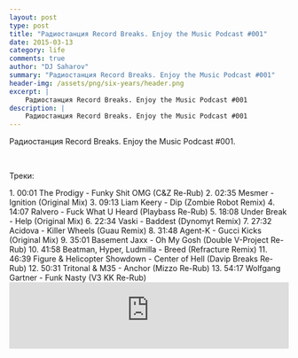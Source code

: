 ```yaml
---
layout: post
type: post
title: "Радиостанция Record Breaks. Enjoy the Music Podcast #001"
date: 2015-03-13
category: life
comments: true
author: "DJ Saharov"
summary: "Радиостанция Record Breaks. Enjoy the Music Podcast #001"
header-img: /assets/png/six-years/header.png
excerpt: |
    Радиостанция Record Breaks. Enjoy the Music Podcast #001
description: |
    Радиостанция Record Breaks. Enjoy the Music Podcast #001
---
```


<p><span class="firstcharacter">Р</span>адиостанция Record Breaks. Enjoy the Music Podcast #001.</p>
<br>
<p>Треки:</p>
1. 00:01 The Prodigy - Funky Shit OMG (C&Z Re-Rub)
2. 02:35 Mesmer - Ignition (Original Mix)
3. 09:13 Liam Keery - Dip (Zombie Robot Remix)
4. 14:07 Ralvero - Fuck What U Heard (Playbass Re-Rub)
5. 18:08 Under Break - Help (Original Mix)
6. 22:34 Vaski - Baddest (Dynomyt Remix)
7. 27:32 Acidova - Killer Wheels (Guau Remix)
8. 31:48 Agent-K - Gucci Kicks (Original Mix)
9. 35:01 Basement Jaxx - Oh My Gosh (Double V-Project Re-Rub)
10. 41:58 Beatman, Hyper, Ludmilla - Breed (Refracture Remix)
11. 46:39 Figure & Helicopter Showdown - Center of Hell (Davip Breaks Re-Rub)
12. 50:31 Tritonal & M35 - Anchor (Mizzo Re-Rub)
13. 54:17 Wolfgang Gartner - Funk Nasty (V3 KK Re-Rub)
<br>
<iframe width="100%" height="120" src="https://player-widget.mixcloud.com/widget/iframe/?hide_cover=1&feed=%2Fdjsaharovofficial%2Fdj-saharov-enjoy-the-music-podcast-001%2F" frameborder="0" allow="encrypted-media; fullscreen; autoplay; idle-detection; speaker-selection; web-share;" ></iframe>